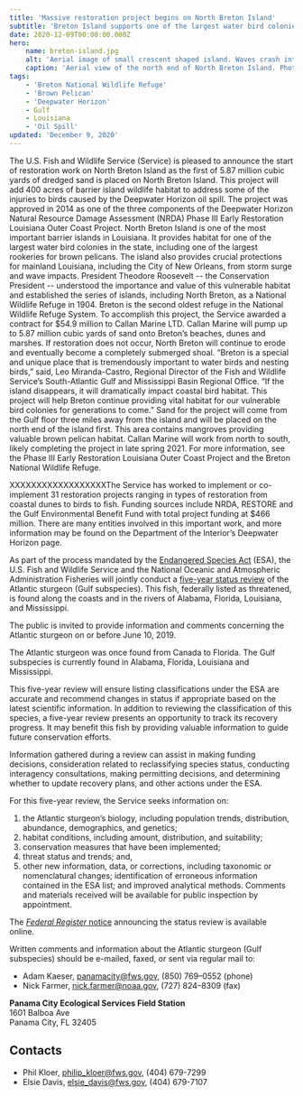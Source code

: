 ```yaml
---
title: 'Massive restoration project begins on North Breton Island'
subtitle: 'Breton Island supports one of the largest water bird colonies and brown pelican rookeries in Louisiana'
date: 2020-12-09T00:00:00.000Z
hero:
    name: breton-island.jpg
    alt: 'Aerial image of small crescent shaped island. Waves crash into beachfront with marsh behind'
    caption: 'Aerial view of the north end of North Breton Island. Photo by USFWS'
tags:
    - 'Breton National Wildlife Refuge'
    - 'Brown Pelican'
    - 'Deepwater Horizon'
    - Gulf
    - Louisiana
    - 'Oil Spill'
updated: 'December 9, 2020'
---
```


The U.S. Fish and Wildlife Service (Service) is pleased to announce the start of restoration work on North Breton Island as the first of 5.87 million cubic yards of dredged sand is placed on North Breton Island. This project will add 400 acres of barrier island wildlife habitat to address some of the injuries to birds caused by the Deepwater Horizon oil spill. The project was approved in 2014 as one of the three components of the Deepwater Horizon Natural Resource Damage Assessment (NRDA) Phase III Early Restoration Louisiana Outer Coast Project. 
North Breton Island is one of the most important barrier islands in Louisiana. It provides habitat for one of the largest water bird colonies in the state, including one of the largest rookeries for brown pelicans. The island also provides crucial protections for mainland Louisiana, including the City of New Orleans, from storm surge and wave impacts. 
President Theodore Roosevelt -- the Conservation President -- understood the importance and value of this vulnerable habitat and established the series of islands, including North Breton, as a National Wildlife Refuge in 1904. Breton is the second oldest refuge in the National Wildlife Refuge System.
To accomplish this project, the Service awarded a contract for $54.9 million to Callan Marine LTD. Callan Marine will pump up to 5.87 million cubic yards of sand onto Breton’s beaches, dunes and marshes. If restoration does not occur, North Breton will continue to erode and eventually become a completely submerged shoal. 
“Breton is a special and unique place that is tremendously important to water birds and nesting birds,” said, Leo Miranda-Castro, Regional Director of the Fish and Wildlife Service’s South-Atlantic Gulf and Mississippi Basin  Regional Office. “If the island disappears, it will dramatically impact coastal bird habitat. This project will help Breton continue providing vital habitat for our vulnerable bird colonies for generations to come.”
Sand for the project will come from the Gulf floor three miles away from the island and will be placed on the north end of the island first. This area contains mangroves providing valuable brown pelican habitat. Callan Marine will work from north to south, likely completing the project in late spring 2021. For more information, see the Phase III Early Restoration Louisiana Outer Coast Project and the Breton National Wildlife Refuge.

XXXXXXXXXXXXXXXXXXThe Service has worked to implement or co-implement 31 restoration projects ranging in types of restoration from coastal dunes to birds to fish. Funding sources include NRDA, RESTORE and the Gulf Environmental Benefit Fund with total project funding at $466 million. There are many entities involved in this important work, and more information may be found on the Department of the Interior’s Deepwater Horizon page.

As part of the process mandated by the [Endangered Species Act](/endangered-species-act) (ESA), the U.S. Fish and Wildlife Service and the National Oceanic and Atmospheric Administration Fisheries will jointly conduct a [five-year status review](/endangered-species-act/five-year-reviews) of the Atlantic sturgeon (Gulf subspecies).  This fish, federally listed as threatened, is found along the coasts and in the rivers of Alabama, Florida, Louisiana, and Mississippi.

The public is invited to provide information and comments concerning the Atlantic sturgeon on or before June 10, 2019.

The Atlantic sturgeon was once found from Canada to Florida. The Gulf subspecies is currently found in Alabama, Florida, Louisiana and Mississippi.

This five-year review will ensure listing classifications under the ESA are accurate and recommend changes in status if appropriate based on the latest scientific information.  In addition to reviewing the classification of this species, a five-year review presents an opportunity to track its recovery progress.  It may benefit this fish by providing valuable information to guide future conservation efforts. 

Information gathered during a review can assist in making funding decisions, consideration related to reclassifying species status, conducting interagency consultations, making permitting decisions, and determining whether to update recovery plans, and other actions under the ESA.

For this five-year review, the Service seeks information on: 

1. the Atlantic sturgeon’s  biology, including population trends, distribution, abundance, demographics, and genetics;
2. habitat conditions, including amount, distribution, and suitability;
3. conservation measures that have been implemented;
4. threat status and trends; and,
5. other new information, data, or corrections, including taxonomic or nomenclatural changes; identification of erroneous information contained in the ESA list; and improved analytical methods.  Comments and materials received will be available for public inspection by appointment.

The [*Federal Register* notice](https://www.federalregister.gov/documents/2019/04/11/2019-07174/endangered-and-threatened-wildlife-and-plants-initiation-of-5-year-status-review-for-atlantic) announcing the status review is available online.

Written comments and information about the Atlantic sturgeon (Gulf subspecies) should be e-mailed, faxed, or sent via regular mail to:

- Adam Kaeser, [panamacity@fws.gov](mailto:panamacity@fws.gov), (850) 769–0552 (phone)
- Nick Farmer, [nick.farmer@noaa.gov](mailto:nick.farmer@noaa.gov), (727) 824–8309 (fax)

**Panama City Ecological Services Field Station**  
1601 Balboa Ave  
Panama City, FL 32405

## Contacts

- Phil Kloer, [philip_kloer@fws.gov](mailto:philip_kloer@fws.gov), (404) 679-7299
- Elsie Davis, [elsie_davis@fws.gov](mailto:elsie_davis@fws.gov), (404) 679-7107
